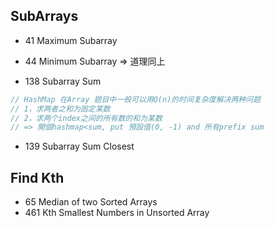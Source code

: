 ## SubArrays

* 41 Maximum Subarray
* 44 Minimum Subarray
=> 道理同上

* 138 Subarray Sum 
``` java
// HashMap 在Array 题目中一般可以用O(n)的时间复杂度解决两种问题
// 1，求两者之和为固定某数
// 2，求两个index之间的所有数的和为某数
// => 開個hashmap<sum, put 預設值(0, -1) and 所有prefix sum
```

* 139 Subarray Sum Closest

## Find Kth 

* 65 Median of two Sorted Arrays
* 461 Kth Smallest Numbers in Unsorted Array
